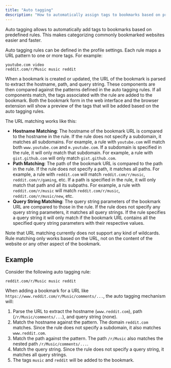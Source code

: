 ```yaml
---
title: "Auto tagging"
description: "How to automatically assign tags to bookmarks based on predefined rules"
---
```


Auto tagging allows to automatically add tags to bookmarks based on predefined rules. This makes categorizing commonly
bookmarked websites easier and faster.

Auto tagging rules can be defined in the profile settings. Each rule maps a URL pattern to one or more tags. For
example:

```
youtube.com video
reddit.com/r/Music music reddit
```

When a bookmark is created or updated, the URL of the bookmark is parsed to extract the hostname, path, and query
string. These components are then compared against the patterns defined in the auto tagging rules. If all components
match, the tags associated with the rule are added to the bookmark. Both the bookmark form in the web interface and the
browser extension will show a preview of the tags that will be added based on the auto tagging rules.

The URL matching works like this:

- **Hostname Matching**: The hostname of the bookmark URL is compared to the hostname in the rule. If the rule does not
  specify a subdomain, it matches all subdomains. For example, a rule with `youtube.com` will match both
  `www.youtube.com` and `m.youtube.com`. If a subdomain is specified in the rule, it will only match that subdomain. For
  example, a rule with `gist.github.com` will only match `gist.github.com`.
- **Path Matching**: The path of the bookmark URL is compared to the path in the rule. If the rule does not specify a
  path, it matches all paths. For example, a rule with `reddit.com` will match `reddit.com/r/music`,
  `reddit.com/r/gaming`, etc. If a path is specified in the rule, it will only match that path and all its subpaths. For
  example, a rule with `reddit.com/r/music` will match `reddit.com/r/music`, `reddit.com/r/music/new`, etc.
- **Query String Matching**: The query string parameters of the bookmark URL are compared to those in the rule. If the
  rule does not specify any query string parameters, it matches all query strings. If the rule specifies a query string
  it will only match if the bookmark URL contains all the specified query string parameters with their respective
  values.

Note that URL matching currently does not support any kind of wildcards. Rule matching only works based on the URL, not
on the content of the website or any other aspect of the bookmark.

## Example

Consider the following auto tagging rule:

```
reddit.com/r/Music music reddit
```

When adding a bookmark for a URL like `https://www.reddit.com/r/Music/comments/...`, the auto tagging mechanism will:

1. Parse the URL to extract the hostname (`www.reddit.com`), path (`/r/Music/comments/...`), and query string (none).
2. Match the hostname against the pattern. The domain `reddit.com` matches. Since the rule does not specify a subdomain,
   it also matches `www.reddit.com`.
3. Match the path against the pattern. The path `/r/Music` also matches the nested path `/r/Music/comments/...`.
4. Match the query string. Since the rule does not specify a query string, it matches all query strings.
5. The tags `music` and `reddit` will be added to the bookmark.
